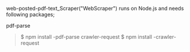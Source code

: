 web-posted-pdf-text_Scraper("WebScraper") runs on Node.js and needs following packages;

pdf-parse
>$ npm install -pdf-parse
crawler-request 
>$ npm install -crawler-request

